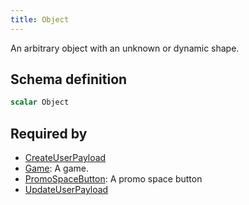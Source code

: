```yaml
---
title: Object
---
```


An arbitrary object with an unknown or dynamic shape.

## Schema definition
```graphql
scalar Object
```

## Required by
* [CreateUserPayload](graphql/schema/createuserpayload.md)
* [Game](graphql/schema/game.md): A game.
* [PromoSpaceButton](graphql/schema/promospacebutton.md): A promo space button
* [UpdateUserPayload](graphql/schema/updateuserpayload.md)
